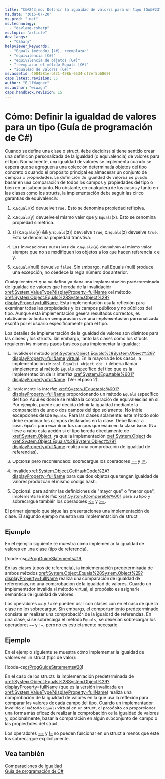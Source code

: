 ```yaml
---
title: "C&#243;mo: Definir la igualdad de valores para un tipo (Gu&#237;a de programaci&#243;n de C#) | Microsoft Docs"
ms.date: "2015-07-20"
ms.prod: ".net"
ms.technology: 
  - "devlang-csharp"
ms.topic: "article"
dev_langs: 
  - "CSharp"
helpviewer_keywords: 
  - "Equals (método) [C#], reemplazar"
  - "equivalencia [C#]"
  - "equivalencia de objetos [C#]"
  - "reemplazar el método Equals [C#]"
  - "igualdad de valores [C#]"
ms.assetid: 4084581e-b931-498b-9534-cf7ef5b68690
caps.latest.revision: 15
author: "BillWagner"
ms.author: "wiwagn"
caps.handback.revision: 15
---
```

# C&#243;mo: Definir la igualdad de valores para un tipo (Gu&#237;a de programaci&#243;n de C#)
Cuando se define una clase o struct, debe decidirse si tiene sentido crear una definición personalizada de la igualdad \(o equivalencia\) de valores para el tipo.  Normalmente, una igualdad de valores se implementa cuando se espera que se agreguen a una colección determinada objetos del tipo concreto o cuando el propósito principal es almacenar un conjunto de campos o propiedades.  La definición de igualdad de valores se puede basar en una comparación de todos los campos y propiedades del tipo o bien en un subconjunto.  No obstante, en cualquiera de los casos y tanto en las clases como los structs, la implementación debe seguir las cinco garantías de equivalencia:  
  
1.  x.`Equals`\(x\) devuelve `true.` Esto se denomina propiedad reflexiva.  
  
2.  x.`Equals`\(y\) devuelve el mismo valor que y.`Equals`\(x\).  Esto se denomina propiedad simétrica.  
  
3.  si \(x.`Equals`\(y\) && y.`Equals`\(z\)\) devuelve `true`, x.`Equals`\(z\) devuelve `true`.  Esto se denomina propiedad transitiva.  
  
4.  Las invocaciones sucesivas de x.`Equals`\(y\) devuelven el mismo valor siempre que no se modifiquen los objetos a los que hacen referencia x e y.  
  
5.  x.`Equals`\(null\) devuelve `false`.  Sin embargo, null.Equals \(null\) produce una excepción; no obedece la regla número dos anterior.  
  
 Cualquier struct que se defina ya tiene una implementación predeterminada de igualdad de valores que hereda de la invalidación <xref:System.ValueType?displayProperty=fullName> del método <xref:System.Object.Equals%28System.Object%29?displayProperty=fullName>.  Esta implementación usa la reflexión para examinar todas las propiedades y los campos públicos y no públicos del tipo.  Aunque esta implementación genera resultados correctos, es relativamente lenta en comparación con una implementación personalizada escrita por el usuario específicamente para el tipo.  
  
 Los detalles de implementación de la igualdad de valores son distintos para las clases y los structs.  Sin embargo, tanto las clases como los structs requieren los mismos pasos básicos para implementar la igualdad:  
  
1.  Invalide el método <xref:System.Object.Equals%28System.Object%29?displayProperty=fullName> [virtual](../../../csharp/language-reference/keywords/virtual.md).  En la mayoría de los casos, la implementación de `bool Equals( object obj )` debería llamar simplemente al método `Equals` específico del tipo que es la implementación de la interfaz <xref:System.IEquatable%601?displayProperty=fullName>.  \(Ver el paso 2\).  
  
2.  Implemente la interfaz <xref:System.IEquatable%601?displayProperty=fullName> proporcionando un método `Equals` específico del tipo.  Aquí es donde se realiza la comparación de equivalencias en sí.  Por ejemplo, puede que decida definir la igualdad mediante la comparación de uno o dos campos del tipo solamente.  No inicie excepciones desde `Equals`.  Para las clases solamente: este método solo debe examinar los campos declarados en la clase.  Debe llamar a `base.Equals` para examinar los campos que están en la clase base.  \(No lleve a cabo esta acción si el tipo hereda directamente de <xref:System.Object>, ya que la implementación <xref:System.Object> de <xref:System.Object.Equals%28System.Object%29?displayProperty=fullName> realiza una comprobación de igualdad de referencias\).  
  
3.  Opcional pero recomendado: sobrecargue los operadores [\=\=](../../../csharp/language-reference/operators/equality-comparison-operator.md) y [\!\=](../../../csharp/language-reference/operators/not-equal-operator.md).  
  
4.  Invalide <xref:System.Object.GetHashCode%2A?displayProperty=fullName> para que dos objetos que tengan igualdad de valores produzcan el mismo código hash.  
  
5.  Opcional: para admitir las definiciones de "mayor que" o "menor que", implemente la interfaz <xref:System.IComparable%601> para su tipo y sobrecargue también los operadores [\<\=](../../../csharp/language-reference/operators/less-than-equal-operator.md) y [\>\=](../../../csharp/language-reference/operators/greater-than-equal-operator.md).  
  
 El primer ejemplo que sigue las presentaciones una implementación de clase.  El segundo ejemplo muestra una implementación de struct.  
  
## Ejemplo  
 En el ejemplo siguiente se muestra cómo implementar la igualdad de valores en una clase \(tipo de referencia\).  
  
 [!code-cs[csProgGuideStatements#19](../../../csharp/programming-guide/classes-and-structs/codesnippet/CSharp/how-to-define-value-equality-for-a-type_1.cs)]  
  
 En las clases \(tipos de referencia\), la implementación predeterminada de ambos métodos <xref:System.Object.Equals%28System.Object%29?displayProperty=fullName> realiza una comparación de igualdad de referencias, no una comprobación de la igualdad de valores.  Cuando un implementador invalida el método virtual, el propósito es asignarle semántica de igualdad de valores.  
  
 Los operadores `==` y `!=` se pueden usar con clases aun en el caso de que la clase no los sobrecargue.  Sin embargo, el comportamiento predeterminado consiste en realizar una comprobación de la igualdad de referencias.  En una clase, si se sobrecarga el método `Equals`, se deberían sobrecargar los operadores `==` y `!=`, pero no es estrictamente necesario.  
  
## Ejemplo  
 En el ejemplo siguiente se muestra cómo implementar la igualdad de valores en un struct \(tipo de valor\):  
  
 [!code-cs[csProgGuideStatements#20](../../../csharp/programming-guide/classes-and-structs/codesnippet/CSharp/how-to-define-value-equality-for-a-type_2.cs)]  
  
 En el caso de los structs, la implementación predeterminada de <xref:System.Object.Equals%28System.Object%29?displayProperty=fullName> \(que es la versión invalidada en <xref:System.ValueType?displayProperty=fullName>\) realiza una comprobación de la igualdad de valores en la que usa la reflexión para comparar los valores de cada campo del tipo.  Cuando un implementador invalida el método `Equals` virtual en un struct, el propósito es proporcionar una forma más eficaz de realizar la comprobación de la igualdad de valores y, opcionalmente, basar la comparación en algún subconjunto del campo o las propiedades del struct.  
  
 Los operadores [\=\=](../../../csharp/language-reference/operators/equality-comparison-operator.md) y [\!\=](../../../csharp/language-reference/operators/not-equal-operator.md) no pueden funcionar en un struct a menos que este los sobrecargue explícitamente.  
  
## Vea también  
 [Comparaciones de igualdad](../../../csharp/programming-guide/statements-expressions-operators/equality-comparisons.md)   
 [Guía de programación de C\#](../../../csharp/programming-guide/index.md)